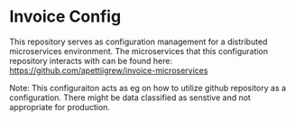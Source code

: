 
# Invoice Config
This repository serves as configuration management for a distributed microservices environment. The microservices that this configuration repository interacts with can be found here: https://github.com/apettiigrew/invoice-microservices

Note: This configuraiton acts as eg on how to utilize github repository as a configuration. There might be data classified as senstive and not appropriate for production.

